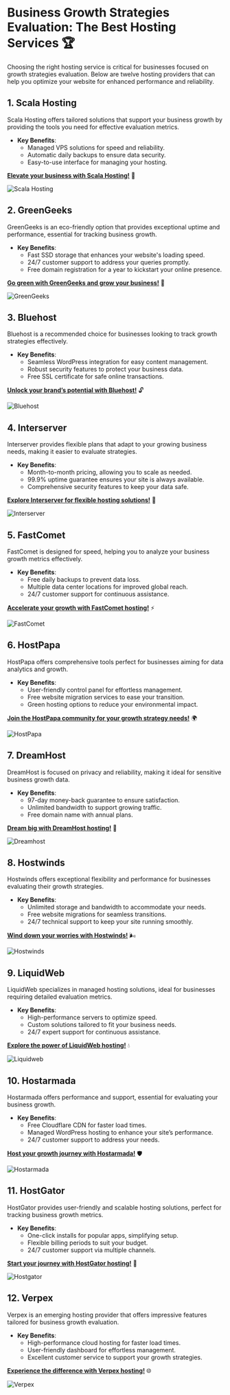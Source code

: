 # Business Growth Strategies Evaluation: The Best Hosting Services 🏆

Choosing the right hosting service is critical for businesses focused on growth strategies evaluation. Below are twelve hosting providers that can help you optimize your website for enhanced performance and reliability.

## 1. Scala Hosting

Scala Hosting offers tailored solutions that support your business growth by providing the tools you need for effective evaluation metrics.

- **Key Benefits**:
  - Managed VPS solutions for speed and reliability.
  - Automatic daily backups to ensure data security.
  - Easy-to-use interface for managing your hosting.

[**Elevate your business with Scala Hosting!**](https://snipitx.com/scala-jy) 🚀

![Scala Hosting](https://i.imgur.com/uJ5JIK3.png "Scala Web Hosting")

## 2. GreenGeeks

GreenGeeks is an eco-friendly option that provides exceptional uptime and performance, essential for tracking business growth.

- **Key Benefits**:
  - Fast SSD storage that enhances your website's loading speed.
  - 24/7 customer support to address your queries promptly.
  - Free domain registration for a year to kickstart your online presence.

[**Go green with GreenGeeks and grow your business!**](https://snipitx.com/greengeeks-jy) 🌱

![GreenGeeks](https://i.imgur.com/eEwuntu.jpg "GreenGeeks Hosting")

## 3. Bluehost

Bluehost is a recommended choice for businesses looking to track growth strategies effectively.

- **Key Benefits**:
  - Seamless WordPress integration for easy content management.
  - Robust security features to protect your business data.
  - Free SSL certificate for safe online transactions.

[**Unlock your brand’s potential with Bluehost!**](https://snipitx.com/bluehost-jy) 🔓

![Bluehost](https://i.imgur.com/PasFF9E.jpeg "Bluehost Hosting")

## 4. Interserver

Interserver provides flexible plans that adapt to your growing business needs, making it easier to evaluate strategies.

- **Key Benefits**:
  - Month-to-month pricing, allowing you to scale as needed.
  - 99.9% uptime guarantee ensures your site is always available.
  - Comprehensive security features to keep your data safe.

[**Explore Interserver for flexible hosting solutions!**](https://snipitx.com/interserver-jy) 🔄

![Interserver](https://i.imgur.com/OM5dOEW.jpeg "Interserver Hosting")

## 5. FastComet

FastComet is designed for speed, helping you to analyze your business growth metrics effectively.

- **Key Benefits**:
  - Free daily backups to prevent data loss.
  - Multiple data center locations for improved global reach.
  - 24/7 customer support for continuous assistance.

[**Accelerate your growth with FastComet hosting!**](https://snipitx.com/fastcomet-jy) ⚡

![FastComet](https://i.imgur.com/7qgXuWp.png "FastComet Hosting")

## 6. HostPapa

HostPapa offers comprehensive tools perfect for businesses aiming for data analytics and growth.

- **Key Benefits**:
  - User-friendly control panel for effortless management.
  - Free website migration services to ease your transition.
  - Green hosting options to reduce your environmental impact.

[**Join the HostPapa community for your growth strategy needs!**](https://snipitx.com/hostpapa-jy) 🌍

![HostPapa](https://i.imgur.com/ouDTkvl.jpeg "HostPapa Hosting")

## 7. DreamHost

DreamHost is focused on privacy and reliability, making it ideal for sensitive business growth data.

- **Key Benefits**:
  - 97-day money-back guarantee to ensure satisfaction.
  - Unlimited bandwidth to support growing traffic.
  - Free domain name with annual plans.

[**Dream big with DreamHost hosting!**](https://snipitx.com/dreamhost-jy) 🌟

![Dreamhost](https://i.imgur.com/rXIg8ip.jpeg "Dreamhost Hosting")

## 8. Hostwinds

Hostwinds offers exceptional flexibility and performance for businesses evaluating their growth strategies.

- **Key Benefits**:
  - Unlimited storage and bandwidth to accommodate your needs.
  - Free website migrations for seamless transitions.
  - 24/7 technical support to keep your site running smoothly.

[**Wind down your worries with Hostwinds!**](https://snipitx.com/hostwinds-jy) 🌬️

![Hostwinds](https://i.imgur.com/53aSNXx.jpeg "Hostwinds Hosting")

## 9. LiquidWeb

LiquidWeb specializes in managed hosting solutions, ideal for businesses requiring detailed evaluation metrics.

- **Key Benefits**:
  - High-performance servers to optimize speed.
  - Custom solutions tailored to fit your business needs.
  - 24/7 expert support for continuous assistance.

[**Explore the power of LiquidWeb hosting!**](https://snipitx.com/liquidweb-jy) 💧

![Liquidweb](https://i.imgur.com/4IvT9SC.jpeg "Liquidweb Hosting")

## 10. Hostarmada

Hostarmada offers performance and support, essential for evaluating your business growth.

- **Key Benefits**:
  - Free Cloudflare CDN for faster load times.
  - Managed WordPress hosting to enhance your site’s performance.
  - 24/7 customer support to address your needs.

[**Host your growth journey with Hostarmada!**](https://snipitx.com/hostarmada-jy) 🛡️

![Hostarmada](https://i.imgur.com/KFbdf3o.jpeg "Hostarmada Hosting")

## 11. HostGator

HostGator provides user-friendly and scalable hosting solutions, perfect for tracking business growth metrics.

- **Key Benefits**:
  - One-click installs for popular apps, simplifying setup.
  - Flexible billing periods to suit your budget.
  - 24/7 customer support via multiple channels.

[**Start your journey with HostGator hosting!**](https://snipitx.com/hostgator-jy) 🐊

![Hostgator](https://i.imgur.com/BcVkH57.jpeg "Hostgator Hosting")

## 12. Verpex

Verpex is an emerging hosting provider that offers impressive features tailored for business growth evaluation.

- **Key Benefits**:
  - High-performance cloud hosting for faster load times.
  - User-friendly dashboard for effortless management.
  - Excellent customer service to support your growth strategies.

[**Experience the difference with Verpex hosting!**](https://snipitx.com/verpex-jy) 🌐

![Verpex](https://i.imgur.com/6x5LhiS.jpeg "Verpex Hosting")
